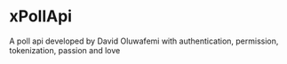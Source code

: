 # xPollApi
A poll api developed by David Oluwafemi with authentication, permission, tokenization, passion and love
